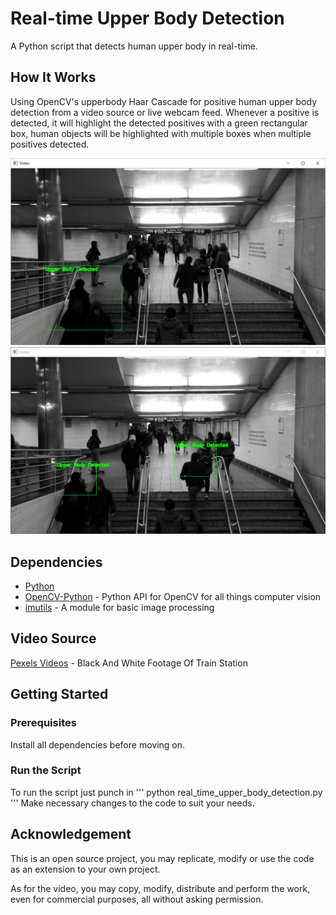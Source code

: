 # Real-time Upper Body Detection
A Python script that detects human upper body in real-time.

## How It Works
Using OpenCV's upperbody Haar Cascade for positive human upper body detection from a video source or live webcam feed.
Whenever a positive is detected, it will highlight the detected positives with a green rectangular box,
human objects will be highlighted with multiple boxes when multiple positives detected.

![Example 1](screenshots/Positives_1.JPG "Whenever a positive is detected, it will highlight the detected positives with a green rectangular box.")
![Example 2](screenshots/Positives_2.JPG "Highlighted with multiple boxes when multiple positives detected.")

## Dependencies
* [Python](https://www.python.org/downloads/)
* [OpenCV-Python](https://pypi.python.org/pypi/opencv-python) - Python API for OpenCV for all things computer vision
* [imutils](https://pypi.python.org/pypi/imutils) - A module for basic image processing

## Video Source
[Pexels Videos](https://videos.pexels.com/videos/black-and-white-footage-of-train-station-2655) - Black And White Footage Of Train Station

## Getting Started
### Prerequisites
Install all dependencies before moving on.

### Run the Script
To run the script just punch in
'''
python real_time_upper_body_detection.py
'''
Make necessary changes to the code to suit your needs.

## Acknowledgement
This is an open source project, you may replicate, modify or use the code as an extension to your own project.

As for the video,
you may copy, modify, distribute and perform the work, even for commercial purposes, all without asking permission.
